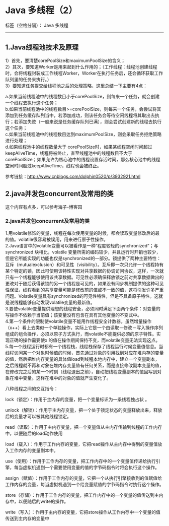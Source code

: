 ﻿# Java 多线程（2）

标签（空格分隔）： Java 多线程

---

<h2>1.Java线程池技术及原理</h2>
1）首先，要清楚corePoolSize和maximumPoolSize的含义；</br>
2）其次，要知道Worker是用来起到什么作用的；（工作线程：线程池创建线程时，会将线程封装成工作线程Worker，Worker在执行任务后，还会循环获取工作队列里的任务来执行。）</br>
3）要知道任务提交给线程池之后的处理策略，这里总结一下主要有4点：</br>

a.如果当前线程池中的线程数目小于corePoolSize，则每来一个任务，就会创建一个线程去执行这个任务；</br>
b.如果当前线程池中的线程数目>=corePoolSize，则每来一个任务，会尝试将其添加到任务缓存队列当中，若添加成功，则该任务会等待空闲线程将其取出去执行；若添加失败（一般来说是任务缓存队列已满），则会尝试创建新的线程去执行这个任务；</br>
c.如果当前线程池中的线程数目达到maximumPoolSize，则会采取任务拒绝策略进行处理；</br>
d.如果线程池中的线程数量大于 corePoolSize时，如果某线程空闲时间超过keepAliveTime，线程将被终止，直至线程池中的线程数目不大于corePoolSize；如果允许为核心池中的线程设置存活时间，那么核心池中的线程空闲时间超过keepAliveTime，线程也会被终止。</br>

参考链接：http://www.cnblogs.com/dolphin0520/p/3932921.html

<h2>2.java并发包concurrent及常用的类</h2>
这个内容有点多，可以参考海子-博客园


<h3>2.java并发包concurrent及常用的类</h3>
1.用volatile修饰的变量，线程在每次使用变量的时候，都会读取变量修改后的最的值。volatile很容易被误用，用来进行原子性操作。</br>
2.Java语言中的volatile变量可以被看作是一种“程度较轻的synchronized”；与synchronized 块相比，volatile 变量所需的编码较少，并且运行时开销也较少，但是它所能实现的功能也仅是synchronized的一部分。锁提供了两种主要特性：互斥（mutualexclusion）和可见性（visibility）。互斥即一次只允许一个线程持有某个特定的锁，因此可使用该特性实现对共享数据的协调访问协议，这样，一次就只有一个线程能够使用该共享数据。可见性必须确保释放锁之前对共享数据做出的更改对于随后获得该锁的另一个线程是可见的，如果没有同步机制提供的这种可见性保证，线程看到的共享变量可能是修改前的值或不一致的值，这将引发许多严重问题。Volatile变量具有synchronized的可见性特性，但是不具备原子特性。这就是说线程能够自动发现volatile变量的最新值。</br>
3.要使volatile变量提供理想的线程安全，必须同时满足下面两个条件：对变量的写操作不依赖于当前值；该变量没有包含在具有其他变量的不变式中。</br>
4.第一个条件的限制使volatile变量不能用作线程安全计数器。虽然增量操作（x++）看上去类似一个单独操作，实际上它是一个由读取－修改－写入操作序列组成的组合操作，必须以原子方式执行，而volatile不能提供必须的原子特性。实现正确的操作需要使x 的值在操作期间保持不变，而volatile变量无法实现这点。</br>
5.每一个线程运行时都有一个线程栈，线程栈保存了线程运行时候变量值信息。当线程访问某一个对象时候值的时候，首先通过对象的引用找到对应在堆内存的变量的值，然后把堆内存变量的具体值load到线程本地内存中，建立一个变量副本，之后线程就不再和对象在堆内存变量值有任何关系，而是直接修改副本变量的值，在修改完之后的某一个时刻（线程退出之前），自动把线程变量副本的值回写到对象在堆中变量。这样在堆中的对象的值就产生变化了。</br>

八种线程之间的交互指令：

lock（锁定）：作用于主内存的变量，把一个变量标识为一条线程独占状 。</br>

unlock（解锁）：作用于主内存变量，把一个处于锁定状态的变量释放出来，释放后的变量才可以被其他线程锁定。</br>

read（读取）：作用于主内存变量，把一个变量值从主内存传输到线程的工作内存中，以便随后的load动作使用</br>

load（载入）：作用于工作内存的变量，它把read操作从主内存中得到的变量值放入工作内存的变量副本中。</br>

use（使用）：作用于工作内存的变量，把工作内存中的一个变量值传递给执行引擎，每当虚拟机遇到一个需要使用变量的值的字节码指令时将会执行这个操作。</br>

assign（赋值）：作用于工作内存的变量，它把一个从执行引擎接收到的值赋值给工作内存的变量，每当虚拟机遇到一个给变量赋值的字节码指令时执行这个操作。</br>

store（存储）：作用于工作内存的变量，把工作内存中的一个变量的值传送到主内存中，以便随后的write的操作。</br>

write（写入）：作用于主内存的变量，它把store操作从工作内存中一个变量的值传送到主内存的变量中</br>


